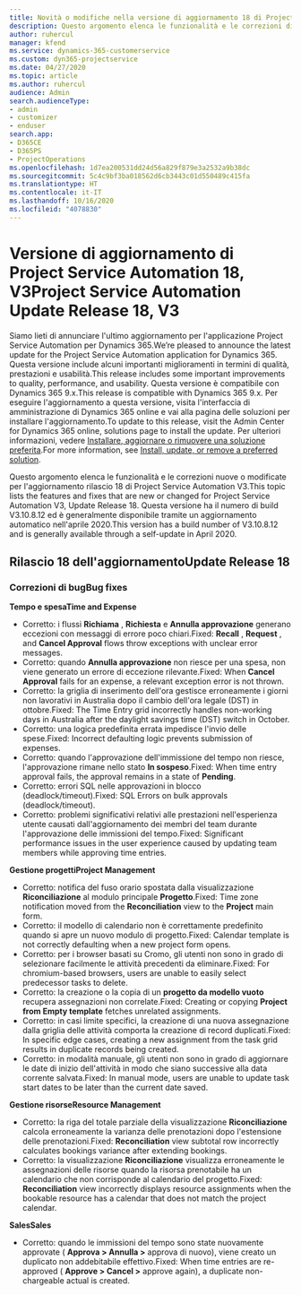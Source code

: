 ```yaml
---
title: Novità o modifiche nella versione di aggiornamento 18 di Project Service Automation V3
description: Questo argomento elenca le funzionalità e le correzioni disponibili nella versione di aggiornamento 18 di Project Service Automation V3.
author: ruhercul
manager: kfend
ms.service: dynamics-365-customerservice
ms.custom: dyn365-projectservice
ms.date: 04/27/2020
ms.topic: article
ms.author: ruhercul
audience: Admin
search.audienceType:
- admin
- customizer
- enduser
search.app:
- D365CE
- D365PS
- ProjectOperations
ms.openlocfilehash: 1d7ea200531dd24d56a829f879e3a2532a9b38dc
ms.sourcegitcommit: 5c4c9bf3ba018562d6cb3443c01d550489c415fa
ms.translationtype: HT
ms.contentlocale: it-IT
ms.lasthandoff: 10/16/2020
ms.locfileid: "4078830"
---
```

# <a name="project-service-automation-update-release-18-v3"></a><span data-ttu-id="559c4-103">Versione di aggiornamento di Project Service Automation 18, V3</span><span class="sxs-lookup"><span data-stu-id="559c4-103">Project Service Automation Update Release 18, V3</span></span>

<span data-ttu-id="559c4-104">Siamo lieti di annunciare l'ultimo aggiornamento per l'applicazione Project Service Automation per Dynamics 365.</span><span class="sxs-lookup"><span data-stu-id="559c4-104">We’re pleased to announce the latest update for the Project Service Automation application for Dynamics 365.</span></span> <span data-ttu-id="559c4-105">Questa versione include alcuni importanti miglioramenti in termini di qualità, prestazioni e usabilità.</span><span class="sxs-lookup"><span data-stu-id="559c4-105">This release includes some important improvements to quality, performance, and usability.</span></span> <span data-ttu-id="559c4-106">Questa versione è compatibile con Dynamics 365 9.x.</span><span class="sxs-lookup"><span data-stu-id="559c4-106">This release is compatible with Dynamics 365 9.x.</span></span> <span data-ttu-id="559c4-107">Per eseguire l'aggiornamento a questa versione, visita l'interfaccia di amministrazione di Dynamics 365 online e vai alla pagina delle soluzioni per installare l'aggiornamento.</span><span class="sxs-lookup"><span data-stu-id="559c4-107">To update to this release, visit the Admin Center for Dynamics 365 online, solutions page to install the update.</span></span> <span data-ttu-id="559c4-108">Per ulteriori informazioni, vedere [Installare, aggiornare o rimuovere una soluzione preferita](https://docs.microsoft.com/power-platform/admin/install-remove-preferred-solution).</span><span class="sxs-lookup"><span data-stu-id="559c4-108">For more information, see [Install, update, or remove a preferred solution](https://docs.microsoft.com/power-platform/admin/install-remove-preferred-solution).</span></span>

<span data-ttu-id="559c4-109">Questo argomento elenca le funzionalità e le correzioni nuove o modificate per l'aggiornamento rilascio 18 di Project Service Automation V3.</span><span class="sxs-lookup"><span data-stu-id="559c4-109">This topic lists the features and fixes that are new or changed for Project Service Automation V3, Update Release 18.</span></span> <span data-ttu-id="559c4-110">Questa versione ha il numero di build V3.10.8.12 ed è generalmente disponibile tramite un aggiornamento automatico nell'aprile 2020.</span><span class="sxs-lookup"><span data-stu-id="559c4-110">This version has a build number of V3.10.8.12 and is generally available through a self-update in April 2020.</span></span>

## <a name="update-release-18"></a><span data-ttu-id="559c4-111">Rilascio 18 dell'aggiornamento</span><span class="sxs-lookup"><span data-stu-id="559c4-111">Update Release 18</span></span>

### <a name="bug-fixes"></a><span data-ttu-id="559c4-112">Correzioni di bug</span><span class="sxs-lookup"><span data-stu-id="559c4-112">Bug fixes</span></span>

<span data-ttu-id="559c4-113">**Tempo e spesa**</span><span class="sxs-lookup"><span data-stu-id="559c4-113">**Time and Expense**</span></span>

- <span data-ttu-id="559c4-114">Corretto: i flussi **Richiama** , **Richiesta** e **Annulla approvazione** generano eccezioni con messaggi di errore poco chiari.</span><span class="sxs-lookup"><span data-stu-id="559c4-114">Fixed: **Recall** , **Request** , and **Cancel Approval** flows throw exceptions with unclear error messages.</span></span>
- <span data-ttu-id="559c4-115">Corretto: quando **Annulla approvazione** non riesce per una spesa, non viene generato un errore di eccezione rilevante.</span><span class="sxs-lookup"><span data-stu-id="559c4-115">Fixed: When **Cancel Approval** fails for an expense, a relevant exception error is not thrown.</span></span>
- <span data-ttu-id="559c4-116">Corretto: la griglia di inserimento dell'ora gestisce erroneamente i giorni non lavorativi in Australia dopo il cambio dell'ora legale (DST) in ottobre.</span><span class="sxs-lookup"><span data-stu-id="559c4-116">Fixed: The Time Entry grid incorrectly handles non-working days in Australia after the daylight savings time (DST) switch in October.</span></span>
- <span data-ttu-id="559c4-117">Corretto: una logica predefinita errata impedisce l'invio delle spese.</span><span class="sxs-lookup"><span data-stu-id="559c4-117">Fixed: Incorrect defaulting logic prevents submission of expenses.</span></span>
- <span data-ttu-id="559c4-118">Corretto: quando l'approvazione dell'immissione del tempo non riesce, l'approvazione rimane nello stato **In sospeso**.</span><span class="sxs-lookup"><span data-stu-id="559c4-118">Fixed: When time entry approval fails, the approval remains in a state of **Pending**.</span></span>
- <span data-ttu-id="559c4-119">Corretto: errori SQL nelle approvazioni in blocco (deadlock/timeout).</span><span class="sxs-lookup"><span data-stu-id="559c4-119">Fixed: SQL Errors on bulk approvals (deadlock/timeout).</span></span>
- <span data-ttu-id="559c4-120">Corretto: problemi significativi relativi alle prestazioni nell'esperienza utente causati dall'aggiornamento dei membri del team durante l'approvazione delle immissioni del tempo.</span><span class="sxs-lookup"><span data-stu-id="559c4-120">Fixed: Significant performance issues in the user experience caused by updating team members while approving time entries.</span></span>

<span data-ttu-id="559c4-121">**Gestione progetti**</span><span class="sxs-lookup"><span data-stu-id="559c4-121">**Project Management**</span></span>

- <span data-ttu-id="559c4-122">Corretto: notifica del fuso orario spostata dalla visualizzazione **Riconciliazione** al modulo principale **Progetto**.</span><span class="sxs-lookup"><span data-stu-id="559c4-122">Fixed: Time zone notification moved from the **Reconciliation** view to the **Project** main form.</span></span>
- <span data-ttu-id="559c4-123">Corretto: il modello di calendario non è correttamente predefinito quando si apre un nuovo modulo di progetto.</span><span class="sxs-lookup"><span data-stu-id="559c4-123">Fixed: Calendar template is not correctly defaulting when a new project form opens.</span></span>
- <span data-ttu-id="559c4-124">Corretto: per i browser basati su Cromo, gli utenti non sono in grado di selezionare facilmente le attività precedenti da eliminare.</span><span class="sxs-lookup"><span data-stu-id="559c4-124">Fixed: For chromium-based browsers, users are unable to easily select predecessor tasks to delete.</span></span>
- <span data-ttu-id="559c4-125">Corretto: la creazione o la copia di un **progetto da modello vuoto** recupera assegnazioni non correlate.</span><span class="sxs-lookup"><span data-stu-id="559c4-125">Fixed: Creating or copying **Project from Empty template** fetches unrelated assignments.</span></span>
- <span data-ttu-id="559c4-126">Corretto: in casi limite specifici, la creazione di una nuova assegnazione dalla griglia delle attività comporta la creazione di record duplicati.</span><span class="sxs-lookup"><span data-stu-id="559c4-126">Fixed: In specific edge cases, creating a new assignment from the task grid results in duplicate records being created.</span></span>
- <span data-ttu-id="559c4-127">Corretto: in modalità manuale, gli utenti non sono in grado di aggiornare le date di inizio dell'attività in modo che siano successive alla data corrente salvata.</span><span class="sxs-lookup"><span data-stu-id="559c4-127">Fixed: In manual mode, users are unable to update task start dates to be later than the current date saved.</span></span>

<span data-ttu-id="559c4-128">**Gestione risorse**</span><span class="sxs-lookup"><span data-stu-id="559c4-128">**Resource Management**</span></span>

- <span data-ttu-id="559c4-129">Corretto: la riga del totale parziale della visualizzazione **Riconciliazione** calcola erroneamente la varianza delle prenotazioni dopo l'estensione delle prenotazioni.</span><span class="sxs-lookup"><span data-stu-id="559c4-129">Fixed: **Reconciliation** view subtotal row incorrectly calculates bookings variance after extending bookings.</span></span>
- <span data-ttu-id="559c4-130">Corretto: la visualizzazione **Riconciliazione** visualizza erroneamente le assegnazioni delle risorse quando la risorsa prenotabile ha un calendario che non corrisponde al calendario del progetto.</span><span class="sxs-lookup"><span data-stu-id="559c4-130">Fixed: **Reconciliation** view incorrectly displays resource assignments when the bookable resource has a calendar that does not match the project calendar.</span></span>

<span data-ttu-id="559c4-131">**Sales**</span><span class="sxs-lookup"><span data-stu-id="559c4-131">**Sales**</span></span>

- <span data-ttu-id="559c4-132">Corretto: quando le immissioni del tempo sono state nuovamente approvate ( **Approva > Annulla >** approva di nuovo), viene creato un duplicato non addebitabile effettivo.</span><span class="sxs-lookup"><span data-stu-id="559c4-132">Fixed: When time entries are re-approved ( **Approve > Cancel >** approve again), a duplicate non-chargeable actual is created.</span></span>
